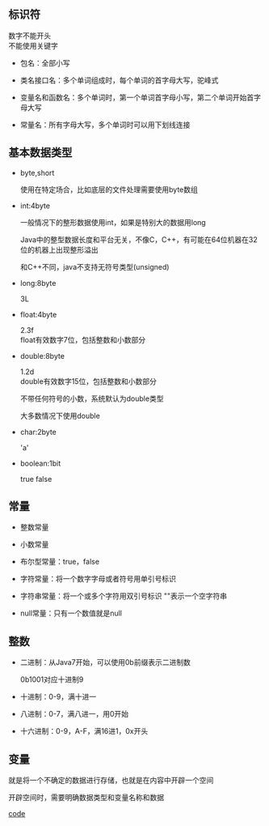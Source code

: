 ## 标识符   

数字不能开头    
不能使用关键字    

* 包名：全部小写  

* 类名接口名：多个单词组成时，每个单词的首字母大写，驼峰式     

* 变量名和函数名：多个单词时，第一个单词首字母小写，第二个单词开始首字母大写    

* 常量名：所有字母大写，多个单词时可以用下划线连接    

## 基本数据类型    

* byte,short     

    使用在特定场合，比如底层的文件处理需要使用byte数组     

* int:4byte     

    一般情况下的整形数据使用int，如果是特别大的数据用long     
    
    Java中的整型数据长度和平台无关，不像C，C++，有可能在64位机器在32位的机器上出现整形溢出      
    
    和C++不同，java不支持无符号类型(unsigned)      

* long:8byte
 
    3L    

* float:4byte      

    2.3f           
    float有效数字7位，包括整数和小数部分    

* double:8byte    

    1.2d        
    double有效数字15位，包括整数和小数部分    
    
    不带任何符号的小数，系统默认为double类型  
    
    大多数情况下使用double      


* char:2byte    

    'a'    
    
* boolean:1bit    

    true false    

## 常量   

* 整数常量    

* 小数常量    

* 布尔型常量：true，false     

* 字符常量：将一个数字字母或者符号用单引号标识     

* 字符串常量：将一个或多个字符用双引号标识    ""表示一个空字符串   

* null常量：只有一个数值就是null      

## 整数    

* 二进制：从Java7开始，可以使用0b前缀表示二进制数    

    0b1001对应十进制9      

* 十进制：0-9，满十进一    

* 八进制：0-7，满八进一，用0开始   

* 十六进制：0-9，A-F，满16进1，0x开头      
    
## 变量      

就是将一个不确定的数据进行存储，也就是在内容中开辟一个空间    

开辟空间时，需要明确数据类型和变量名称和数据       



[code](./Datatype.java)  


